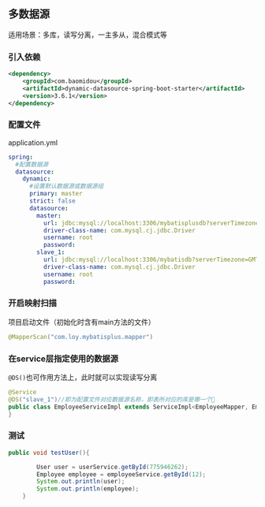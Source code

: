 ##  多数据源

适用场景：多库，读写分离，一主多从，混合模式等

###  引入依赖

```xml
<dependency>
    <groupId>com.baomidou</groupId>
    <artifactId>dynamic-datasource-spring-boot-starter</artifactId>
    <version>3.6.1</version>
</dependency>
```

###  配置文件

application.yml

```yaml
spring:
  #配置数据源
  datasource:
    dynamic:
      #设置默认数据源或数据源组
      primary: master
      strict: false
      datasource:
        master:
          url: jdbc:mysql://localhost:3306/mybatisplusdb?serverTimezone=GMT%2B8&characterEncoding=utf-8
          driver-class-name: com.mysql.cj.jdbc.Driver
          username: root
          password:
        slave_1:
          url: jdbc:mysql://localhost:3306/mybatisdb?serverTimezone=GMT%2B8&characterEncoding=utf-8
          driver-class-name: com.mysql.cj.jdbc.Driver
          username: root
          password: 

```

###  开启映射扫描

项目启动文件（初始化时含有main方法的文件）

```java
@MapperScan("com.loy.mybatisplus.mapper")
```



###  在service层指定使用的数据源

`@DS()`也可作用方法上，此时就可以实现读写分离

```java
@Service
@DS("slave_1")//即为配置文件对应数据源名称，即表所对应的库是哪一个📌
public class EmployeeServiceImpl extends ServiceImpl<EmployeeMapper, Employee> implements IEmployeeService {
}
```



###  测试

```java
public void testUser(){

        User user = userService.getById(775946262);
        Employee employee = employeeService.getById(12);
        System.out.println(user);
        System.out.println(employee);
    }
```

